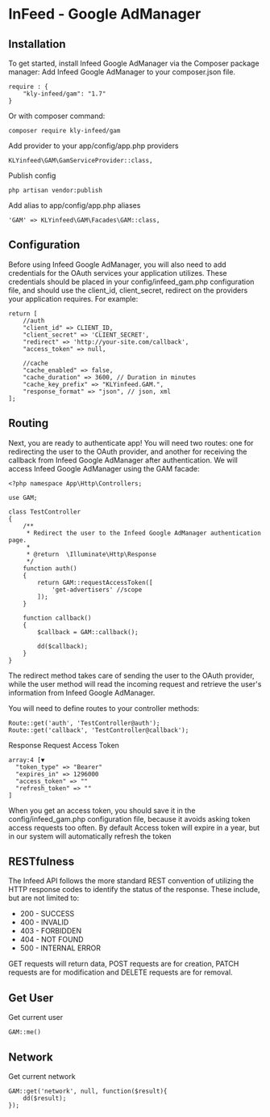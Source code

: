 # InFeed - Google AdManager

## Installation
To get started, install Infeed Google AdManager via the Composer package manager:
Add Infeed Google AdManager to your composer.json file.
```
require : {
    "kly-infeed/gam": "1.7"
}
```

Or with composer command:
```
composer require kly-infeed/gam
```

Add provider to your app/config/app.php providers
```
KLYinfeed\GAM\GamServiceProvider::class,
```

Publish config
```
php artisan vendor:publish
```

Add alias to app/config/app.php aliases
```
'GAM' => KLYinfeed\GAM\Facades\GAM::class,
```

## Configuration
Before using Infeed Google AdManager, you will also need to add credentials for the OAuth services your application utilizes. These credentials should be placed in your config/infeed_gam.php configuration file, and should use the client_id, client_secret, redirect on the providers your application requires. For example:
```
return [
    //auth
    "client_id" => CLIENT_ID,
    "client_secret" => 'CLIENT_SECRET',
    "redirect" => 'http://your-site.com/callback',    
    "access_token" => null,
    
    //cache
    "cache_enabled" => false,
    "cache_duration" => 3600, // Duration in minutes
    "cache_key_prefix" => "KLYinfeed.GAM.",
    "response_format" => "json", // json, xml
];
```

## Routing
Next, you are ready to authenticate app! You will need two routes: one for redirecting the user to the OAuth provider, and another for receiving the callback from Infeed Google AdManager after authentication. We will access Infeed Google AdManager using the GAM facade:
```
<?php namespace App\Http\Controllers;

use GAM;

class TestController 
{
    /**
     * Redirect the user to the Infeed Google AdManager authentication page.
     *
     * @return  \Illuminate\Http\Response
     */
    function auth()
    {
        return GAM::requestAccessToken([
            'get-advertisers' //scope
        ]);
    }
    
    function callback()
    {
        $callback = GAM::callback();
        
        dd($callback);
    }
}
```

The redirect method takes care of sending the user to the OAuth provider, while the user method will read the incoming request and retrieve the user's information from Infeed Google AdManager.

You will need to define routes to your controller methods:
```
Route::get('auth', 'TestController@auth');
Route::get('callback', 'TestController@callback');
```

Response Request Access Token
```
array:4 [▼
  "token_type" => "Bearer"
  "expires_in" => 1296000
  "access_token" => ""
  "refresh_token" => ""
]
```

When you get an access token, you should save it in the config/infeed_gam.php configuration file, because it avoids asking token access requests too often. By default Access token will expire in a year, but in our system will automatically refresh the token

## RESTfulness
The Infeed API follows the more standard REST convention of utilizing the HTTP response codes to identify the status of the response. These include, but are not limited to:

* 200 - SUCCESS
* 400 - INVALID
* 403 - FORBIDDEN
* 404 - NOT FOUND
* 500 - INTERNAL ERROR

GET requests will return data, POST requests are for creation, PATCH requests are for modification and DELETE requests are for removal.


## Get User
Get current user
```
GAM::me()
```

## Network
Get current network
```
GAM::get('network', null, function($result){
    dd($result);
});
```







